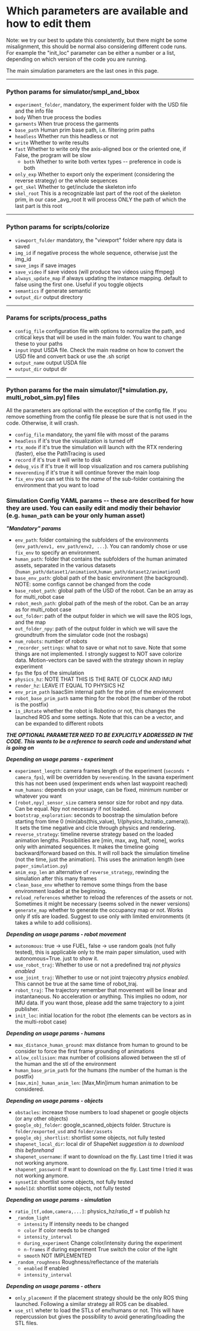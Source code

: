 # Which parameters are available and how to edit them

Note: we try our best to update this consistently, but there might be some misalignment, this should be normal also considering different code runs. For example the "init_loc" parameter can be either a number or a list, depending on which version of the code you are running.

The main simulation parameters are the last ones in this page.
_____

### Python params for simulator/smpl_and_bbox

- `experiment_folder`, mandatory, the experiment folder with the USD file and the info file
- `body` When true process the bodies
- `garments` When true process the garments
- `base_path` Human prim base path, i.e. filtering prim paths
- `headless` Whether run this headless or not
- `write` Whether to write results
- `fast` Whether to write only the axis-aligned box or the oriented one, if False, the program will be slow
    - `both` Whether to write both vertex types -- preference in code is both 
- `only_exp` Whether to export only the experiment (considering the reverse strategy) or the whole sequences
- `get_skel` Whether to get/include the skeleton info
- `skel_root` This is a recognizable last part of the root of the skeleton prim, in our case _avg_root It will process ONLY the path of which the last part is this root

_____
### Python params for scripts/colorize

- `viewport_folder` mandatory, the "viewport" folder where npy data is saved
- `img_id` if negative process the whole sequence, otherwise just the img_id
- `save_imgs` if save images
- `save_video` if save videos (will produce two videos using ffmpeg)
- `always_update_map` if always updating the instance mapping. default to false using the first one. Useful if you toggle objects
- `semantics` if generate semantic
- `output_dir` output directory
_____
### Params for scripts/process_paths
- `config_file` configuration file with options to normalize the path, and critical keys that will be used in the main folder. You want to change these to your paths
- `input` input USDA file. Check the main readme on how to convert the USD file and convert back or use the .sh script
- `output_name` output USDA file
- `output_dir` output dir
_____

### Python params for the main simulator/[*simulation.py, multi_robot_sim.py] files
All the parameters are optional with the exception of the config file.
If you remove something from the config file please be sure that is not used in the code. Otherwise, it will crash. 

- `config_file` mandatory, the yaml file with mosst of the params
- `headless` if it's true the visualization is turned off
- `rtx_mode` if it's true the simulation will launch with the RTX rendering (faster), else the PathTracing is used
- `record` if it's true it will write to disk
- `debug_vis` if it's true it will loop visualization and ros camera publishing
- `neverending` if it's true it will continue forever the main loop
- `fix_env` you can set this to the _name_ of the sub-folder containing the environment that you want to load

### Simulation Config YAML params -- these are described for how they are used. You can easily edit and modiy their behavior (e.g. `human_path` can be your only human asset)

***"Mandatory" params***
- `env_path`: folder containing the subfolders of the environments (`env_path/env1, env_path/env2, ...`). You can randomly chose or use `fix_env` to specify an environment. 
- `human_path`: folder that contains the subfolders of the human animated assets, separated in the various datasets (`human_path/dataset1/animationX`,`human_path/dataset2/animationX`)
- `base_env_path`: global path of the basic environment (the background). NOTE: some configs cannot be changed from the code
- `base_robot_path`: global path of the USD of the robot. Can be an array as for multi_robot case
- `robot_mesh_path`: global path of the mesh of the robot. Can be an array as for multi_robot case
- `out_folder`: path of the output folder in which we will save the ROS logs, and the map
- `out_folder_npy`: path of the output folder in which we will save the groundtruth from the simulator code (not the rosbags)
- `num_robots`: number of robots
- `_recorder_settings`: what to save or what not to save. Note that some things are not implemented. I strongly suggest to NOT save colorize data. Motion-vectors can be saved with the strategy shown in replay experiment
- `fps` the fps of the simulation
- `physics_hz`: NOTE THAT THIS IS THE RATE OF CLOCK AND IMU
- `render_hz`: LEAVE IT EQUAL TO PHYSICS HZ
- `env_prim_path` IsaacSim internal path for the prim of the environment
- `robot_base_prim_path` same thing for the robot (the number of the robot is the postfix)
- `is_iRotate` whether the robot is Robotino or not, this changes the launched ROS and some settings. Note that this can be a vector, and can be expanded to different robots

***THE OPTIONAL PARAMETER NEED TO BE EXPLICITLY ADDRESSED IN THE CODE. This wants to be a reference to search code and understand what is going on***

***Depending on usage params - experiment***
- `experiment_length`: camera frames length of the experiment (`seconds * camera_fps`), will be overridden by `neverending`. In the savana experiment this has not been used (experiment ends when last waypoint reached)
- `num_humans`: depends on your usage, can be fixed, minimum number or whatever you want
- `[robot,npy]_sensor_size` camera sensor size for robot and npy data. Can be equal. Npy not necessary if not loaded.
- `bootstrap_exploration`: seconds to boostrap the simulation before starting from time 0 (min(abs(this_value), 1/(physics_hz/ratio_camera)). It sets the time negative and cicle through physics and rendering.
- `reverse_strategy`: timeline reverse strategy based on the loaded animation lengths. Possibilities are [min, max, avg, half, none], works only with animated sequences. It makes the timeline going backward/forward based on this. It will roll back the simulation timeline (not the time, just the animation). This uses the animation length (see `paper_simulation.py`)
- `anim_exp_len` an alternative of `reverse_strategy`, rewinding the simulation after this many frames
- `clean_base_env` whether to remove some things from the base environment loaded at the beginning.
- `reload_references` whether to reload the references of the assets or not. Sometimes it might be necessary (seems solved in the newer versions)
- `generate_map` whether to generate the occupancy map or not. Works only if stls are loaded. Suggest to use only with limited environments (it takes a while to add collisions).

***Depending on usage params - robot movement***
- `autonomous`: true -> use FUEL, false -> use random goals (not fully tested), this is applicable only to the main paper simulation, used with autonomous=True. just to show it.
- `use_robot_traj`: Whether to use or not a predefined traj *not physics enabled*
- `use_joint_traj`: Whether to use or not joint trajecotry *physics enabled*. This cannot be true at the same time of robot_traj.
- `robot_traj`: The trajectory remember that movement will be linear and instantaneous. No acceleration or anything. This implies no odom, nor IMU data. If you want those, please add the same trajectory to a joint publisher. 
- `init_loc`: initial location for the robot (the elements can be vectors as in the multi-robot case)

***Depending on usage params - humans***
- `max_distance_human_ground`: max distance from human to ground to be consider to force the first frame grounding of animations
- `allow_collision`: max number of collisions allowed between the stl of the human and the stl of the environment
- `human_base_prim_path` for the humans (the number of the human is the postfix)
- `[max,min]_human_anim_len`: [Max,Min]imum human animation to be considered.

***Depending on usage params - objects***
- `obstacles`: increase those numbers to load shapenet or google objects (or any other objects)
- `google_obj_folder`: google_scanned_objects folder. Structure is `folder/exported_usd` and `folder/assets`
- `google_obj_shortlist`: shortlist some objects, not fully tested
- `shapenet_local_dir`: local dir of ShapeNet *suggestion is to download this beforehand*
- `shapenet_username`: if want to download on the fly. Last time I tried it was not working anymore.
- `shapenet_password`: if want to download on the fly. Last time I tried it was not working anymore.
- `synsetId`: shortlist some objects, not fully tested
- `modelId`: shortlist some objects, not fully tested

***Depending on usage params - simulation***
- `ratio_[tf,odom,camera,...]`: physics_hz/ratio_tf = tf publish hz
- `_random_light` 
    - `intensity` If intensity needs to be changed
    - `color` If color needs to be changed
    - `intensity_interval`
    - `during_experiment` Change color/intensity during the experiment
    - `n-frames` if during experiment True switch the color of the light
    - `smooth` NOT IMPLEMENTED
- `_random_roughness` Roughness/reflectance of the materials
    - `enabled` If enabled
    - `intensity_interval`

***Depending on usage params - others***
- `only_placement` if the placement strategy should be the only ROS thing launched. Following a similar strategy all ROS can be disabled.
- `use_stl` wheter to load the STLs of env/humans or not. This will have repercussion but gives the possibility to avoid generating/loading the STL files.
